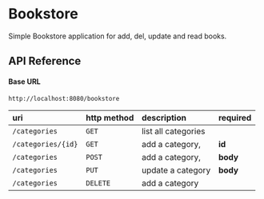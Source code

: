 
# Bookstore

Simple Bookstore application for add, del, update and read books. 

## API Reference

#### Base URL

```http
http://localhost:8080/bookstore
```

| uri | http method     | description                | required
| :-------- | :------- | :------------------------- | -------- |
| `/categories` | `GET` | list all categories | 
| `/categories/{id}` | `GET` | add a category, |**id**  |
| `/categories` | `POST` | add a category, |**body**  |
| `/categories` | `PUT` | update a category|**body**  |
| `/categories` | `DELETE` | add a category |








